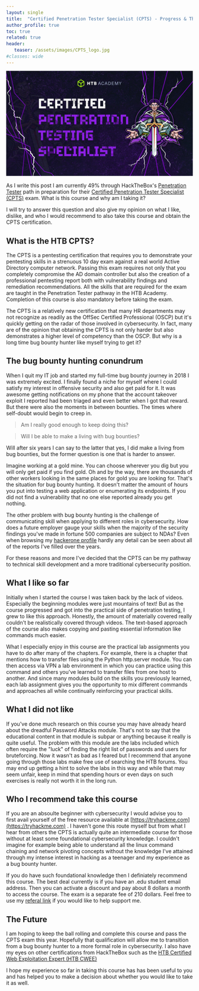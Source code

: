```yaml
---
layout: single
title:  "Certified Penetration Tester Specialist (CPTS) - Progress & Thoughts"
author_profile: true
toc: true
related: true
header:
   teaser: /assets/images/CPTS_logo.jpg
#classes: wide
---
```


![HTB CPTS](/assets/images/CPTS_logo.jpg)

As I write this post I am currently 49% through HackTheBox's [Penetration Tester](https://academy.hackthebox.com/path/preview/penetration-tester) path in preparation for their [Certified Penetration Tester Specialist (CPTS)](https://academy.hackthebox.com/preview/certifications/htb-certified-penetration-testing-specialist) exam. What is this course and why am I taking it? 

I will try to answer this question and also give my opinion on what I like, dislike, and who I would recommend to also take this course and obtain the CPTS certification.

## What is the HTB CPTS?

The CPTS is a pentesting certification that requires you to demonstrate your pentesting skills in a strenuous 10 day exam against a real world Active Directory computer network. Passing this exam requires not only that you completely compromise the AD domain controller but also the creation of a professional pentesting report both with vulnerability findings and remediation recommendations. All the skills that are required for the exam are taught in the Penetration Tester pathway in the HTB Academy. Completion of this course is also mandatory before taking the exam.

The CPTS is a relatively new certification that many HR departments may not recognize as readily as the OffSec Certified Professional (OSCP) but it's quickly getting on the radar of those involved in cybersecurity. In fact, many are of the opinion that obtaining the CPTS is not only harder but also demonstrates a higher level of competency than the OSCP. But why is a long time bug bounty hunter like myself trying to get it? 

## The bug bounty hunting conundrum 

When I quit my IT job and started my full-time bug bounty journey in 2018 I was extremely excited. I finally found a niche for myself where I could satisfy my interest in offensive security and also get paid for it. It was awesome getting notifications on my phone that the account takeover exploit I reported had been triaged and even better when I got that reward. But there were also the moments in between bounties. The times where self-doubt would begin to creep in. 

> Am I really good enough to keep doing this?

> Will I be able to make a living with bug bounties?

Will after six years I can say to the latter that yes, I did make a living from bug bounties, but the former question is one that is harder to answer. 

Imagine working at a gold mine. You can choose wherever you dig but you will only get paid if you find gold. Oh and by the way, there are thousands of other workers looking in the same places for gold you are looking for. That's the situation for bug bounty hunting. It doesn't matter the amount of hours you put into testing a web application or enumerating its endpoints. If you did not find a vulnerability that no one else reported already you get nothing. 

The other problem with bug bounty hunting is the challenge of communicating skill when applying to different roles in cybersecurity. How does a future employer gauge your skills when the majority of the security findings you've made in fortune 500 companies are subject to NDAs? Even when browsing my [hackerone profile](https://hackerone.com/kiyell) hardly any detail can be seen about all of the reports I've filled over the years.

For these reasons and more I've decided that the CPTS can be my pathway to technical skill development and a more traditional cybersecurity position. 

## What I like so far

Initially when I started the course I was taken back by the lack of videos. Especially the beginning modules were just mountains of text! But as the course progressed and got into the practical side of penetration testing, I grew to like this approach. Honestly, the amount of materially covered really couldn't be realistically covered through videos. The text-based approach of the course also makes copying and pasting essential information like commands much easier.

What I especially enjoy in this course are the practical lab assignments you have to do after many of the chapters. For example, there is a chapter that mentions how to transfer files using the Python http.server module. You can then access via VPN a lab environment in which you can practice using this command and others you've learned to transfer files from one host to another. And since many modules build on the skills you previously learned, each lab assignment gives you the opportunity to mix different commands and approaches all while continually reinforcing your practical skills.

## What I did not like

If you've done much research on this course you may have already heard about the dreadful Password Attacks module. That's not to say that the educational content in that module is subpar or anything because it really is quite useful. The problem with this module are the labs included which often require the "luck" of finding the right list of passwords and users for bruteforcing. Now it wasn't as bad as I feared but I recommend that anyone going through those labs make free use of searching the HTB forums. You may end up getting a hint to solve the labs in this way and while that may seem unfair, keep in mind that spending hours or even days on such exercises is really not worth it in the long run.

## Who I recommend take this course

If you are an absoulte beginner with cybersecurity I would advise you to first avail yourself of the free resource available at [https://tryhackme.com](https://tryhackme.com) . I haven't gone this route myself but from what I hear from others the CPTS is actually quite an intermediate course for those without at least some foundational cybersecurity knowledge. I couldn't imagine for example being able to understand all the linux command chaining and network pivoting concepts without the knowledge I've attained through my intense interest in hacking as a teenager and my experience as a bug bounty hunter.

If you do have such foundational knowledge then I definiately recommend this course. The best deal currently is if you have an .edu student email address. Then you can activate a discount and pay about 8 dollars a month to access the course. The exam is a separate fee of 210 dollars. Feel free to use my [referal link](https://referral.hackthebox.com/mzB631h) if you would like to help support me.

## The Future

I am hoping to keep the ball rolling and complete this course and pass the CPTS exam this year. Hopefully that qualification will allow me to transition from a bug bounty hunter to a more formal role in cybersecurity. I also have my eyes on other certifications from HackTheBox such as the [HTB Certified Web Exploitation Expert (HTB CWEE)](https://academy.hackthebox.com/preview/certifications/htb-certified-web-exploitation-expert)

I hope my experience so far in taking this course has has been useful to you and has helped you to make a decision about whether you would like to take it as well.












